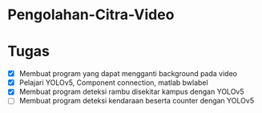 # Pengolahan-Citra-Video

# Tugas

- [x] Membuat program yang dapat mengganti background pada video
- [x] Pelajari YOLOv5, Component connection, matlab bwlabel
- [x] Membuat program deteksi rambu disekitar kampus dengan YOLOv5
- [ ] Membuat program deteksi kendaraan beserta counter dengan YOLOv5
